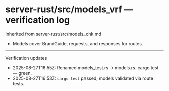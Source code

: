 # server-rust/src/models_vrf — verification log

Inherited from server-rust/src/models_chk.md

- Models cover BrandGuide, requests, and responses for routes.

---
Verification updates
- 2025-08-27T16:55Z: Renamed models_test.rs -> models.rs. cargo test — green.
- 2025-08-27T16:53Z: `cargo test` passed; models validated via route tests.
